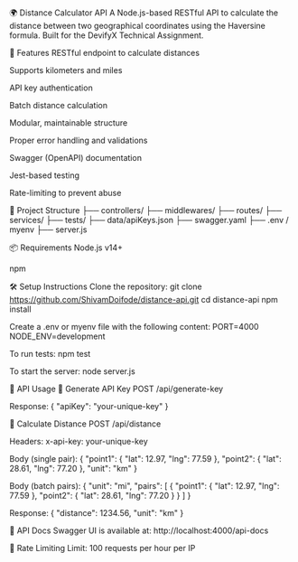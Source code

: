 🌍 Distance Calculator API
A Node.js-based RESTful API to calculate the distance between two geographical coordinates using the Haversine formula. Built for the DevifyX Technical Assignment.

🚀 Features
RESTful endpoint to calculate distances

Supports kilometers and miles

API key authentication

Batch distance calculation

Modular, maintainable structure

Proper error handling and validations

Swagger (OpenAPI) documentation

Jest-based testing

Rate-limiting to prevent abuse

📁 Project Structure
├── controllers/
├── middlewares/
├── routes/
├── services/
├── tests/
├── data/apiKeys.json
├── swagger.yaml
├── .env / myenv
├── server.js

📦 Requirements
Node.js v14+

npm

🛠️ Setup Instructions
Clone the repository:
git clone https://github.com/ShivamDoifode/distance-api.git
cd distance-api
npm install

Create a .env or myenv file with the following content:
PORT=4000
NODE_ENV=development

To run tests:
npm test

To start the server:
node server.js

📘 API Usage
🔑 Generate API Key
POST /api/generate-key

Response:
{
"apiKey": "your-unique-key"
}

📏 Calculate Distance
POST /api/distance

Headers:
x-api-key: your-unique-key

Body (single pair):
{
"point1": { "lat": 12.97, "lng": 77.59 },
"point2": { "lat": 28.61, "lng": 77.20 },
"unit": "km"
}

Body (batch pairs):
{
"unit": "mi",
"pairs": [
{
"point1": { "lat": 12.97, "lng": 77.59 },
"point2": { "lat": 28.61, "lng": 77.20 }
}
]
}

Response:
{
"distance": 1234.56,
"unit": "km"
}

📄 API Docs
Swagger UI is available at:
http://localhost:4000/api-docs

🧱 Rate Limiting
Limit: 100 requests per hour per IP


